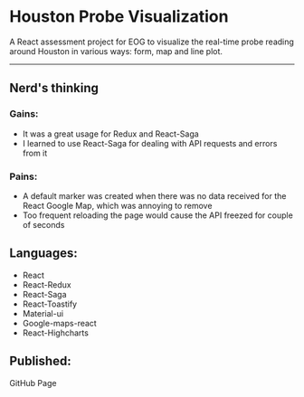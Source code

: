 # Houston Probe Visualization 
A React assessment project for EOG to visualize the real-time probe reading around Houston in various ways: form, map and line plot. 

___
## Nerd's thinking
### Gains:
- It was a great usage for Redux and React-Saga 
- I learned to use React-Saga for dealing with API requests and errors from it 


### Pains:
- A default marker was created when there was no data received for the React Google Map, which was annoying to remove 
- Too frequent reloading the page would cause the API freezed for couple of seconds 

## Languages:
- React 
- React-Redux 
- React-Saga 
- React-Toastify 
- Material-ui 
- Google-maps-react 
- React-Highcharts 

## Published:
GitHub Page
